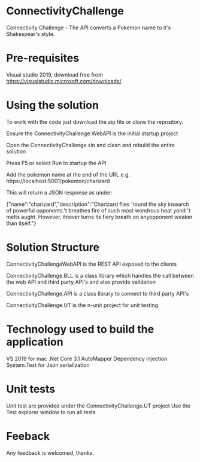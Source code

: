 # ConnectivityChallenge
Connectivity Challenge - The API converts a Pokemon name to it's Shakespear's style.

# Pre-requisites
Visual studio 2019, download free from https://visualstudio.microsoft.com/downloads/

# Using the solution
To work with the code just download the zip file or clone the repository.

Ensure the ConnectivityChallenge.WebAPI is the initial startup project

Open the ConnectivityChallenge.sln and clean and rebuild the entire solution

Press F5 or select Run to startup the API

Add the pokemon name at the end of the URL e.g. https://localhost:5001/pokemon/charizard

This will return a JSON response as under:

{"name":"charizard","description":"Charizard flies 'round the sky insearch of powerful opponents.'t breathes fire of such most wondrous heat yond 't melts aught. However,  itnever turns its fiery breath on anyopponent weaker than itself."}

# Solution Structure
ConnectivityChallengeWebAPI is the REST API exposed to the clients

ConnectivityChallenge.BLL is a class library which handles the call between the web API and third party API's and also provide validation

ConnectivityChallenge.API is a class library to connect to third party API's

ConnectivityChallenge.UT is the n-unit project for unit testing

# Technology used to build the application
VS 2019 for mac
.Net Core 3.1 
AutoMapper
Dependency injection
System.Text for Json serialization

# Unit tests 
Unit test are provided under the ConnectivityChallenge.UT project
Use the Test explorer window to run all tests

# Feeback
Any feedback is welcomed, thanks.


